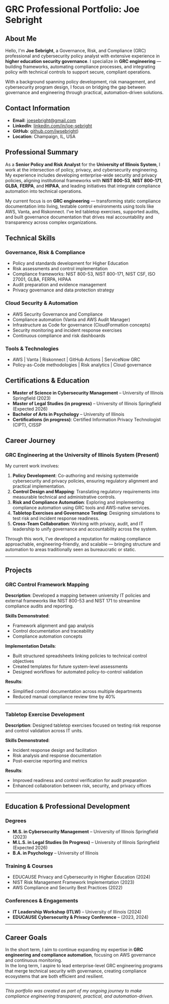 # GRC Professional Portfolio: Joe Sebright

## About Me

Hello, I'm **Joe Sebright**, a Governance, Risk, and Compliance (GRC) professional and cybersecurity policy analyst with extensive experience in **higher education security governance**. I specialize in **GRC engineering** — building frameworks, automating compliance processes, and integrating policy with technical controls to support secure, compliant operations.

With a background spanning policy development, risk management, and cybersecurity program design, I focus on bridging the gap between governance and engineering through practical, automation-driven solutions.

## Contact Information

- **Email**: joesebright@gmail.com  
- **LinkedIn**: [linkedin.com/in/joe-sebright](https://linkedin.com/in/joe-sebright/)  
- **GitHub**: [github.com/jwsebright](https://github.com/jwsebright/grc_portfolio))  
- **Location**: Champaign, IL, USA  

## Professional Summary

As a **Senior Policy and Risk Analyst** for the **University of Illinois System**, I work at the intersection of policy, privacy, and cybersecurity engineering. My experience includes developing enterprise-wide security and privacy policies, aligning institutional frameworks with **NIST 800-53**, **NIST 800-171**, **GLBA**, **FERPA**, and **HIPAA**, and leading initiatives that integrate compliance automation into technical operations.

My current focus is on **GRC engineering** — transforming static compliance documentation into living, testable control environments using tools like AWS, Vanta, and Riskonnect. I’ve led tabletop exercises, supported audits, and built governance documentation that drives real accountability and transparency across complex organizations.

## Technical Skills

### Governance, Risk & Compliance
- Policy and standards development for Higher Education
- Risk assessments and control implementation
- Compliance frameworks: NIST 800-53, NIST 800-171, NIST CSF, ISO 27001, GLBA, FERPA, HIPAA
- Audit preparation and evidence management
- Privacy governance and data protection strategy

### Cloud Security & Automation
- AWS Security Governance and Compliance  
- Compliance automation (Vanta and AWS Audit Manager)  
- Infrastructure as Code for governance (CloudFormation concepts)  
- Security monitoring and incident response exercises  
- Continuous compliance and risk dashboards  

### Tools & Technologies
- AWS | Vanta | Riskonnect | GitHub Actions | ServiceNow GRC  
- Policy-as-Code methodologies | Risk analytics | Cloud governance  

## Certifications & Education

- **Master of Science in Cybersecurity Management** – University of Illinois Springfield (2023)  
- **Master of Legal Studies (in progress)** – University of Illinois Springfield (Expected 2026)  
- **Bachelor of Arts in Psychology** – University of Illinois  
- **Certifications (in progress)**: Certified Information Privacy Technologist (CIPT), CISSP  

## Career Journey

### GRC Engineering at the University of Illinois System (Present)

My current work involves:

1. **Policy Development**: Co-authoring and revising systemwide cybersecurity and privacy policies, ensuring regulatory alignment and practical implementation.  
2. **Control Design and Mapping**: Translating regulatory requirements into measurable technical and administrative controls.  
3. **Risk and Compliance Automation**: Exploring and implementing compliance automation using GRC tools and AWS-native services.  
4. **Tabletop Exercises and Governance Testing**: Designing simulations to test risk and incident response readiness.  
5. **Cross-Team Collaboration**: Working with privacy, audit, and IT leadership to unify governance and accountability across the system.  

Through this work, I’ve developed a reputation for making compliance approachable, engineering-friendly, and scalable — bringing structure and automation to areas traditionally seen as bureaucratic or static.

---

## Projects

### GRC Control Framework Mapping

**Description**: Developed a mapping between university IT policies and external frameworks like NIST 800-53 and NIST 171 to streamline compliance audits and reporting.

**Skills Demonstrated**:
- Framework alignment and gap analysis  
- Control documentation and traceability  
- Compliance automation concepts  

**Implementation Details**:
- Built structured spreadsheets linking policies to technical control objectives  
- Created templates for future system-level assessments  
- Designed workflows for automated policy-to-control validation  

**Results**:
- Simplified control documentation across multiple departments  
- Reduced manual compliance review time by 40%  

---

### Tabletop Exercise Development

**Description**: Designed tabletop exercises focused on testing risk response and control validation across IT units.

**Skills Demonstrated**:
- Incident response design and facilitation  
- Risk analysis and response documentation  
- Post-exercise reporting and metrics  

**Results**:
- Improved readiness and control verification for audit preparation  
- Enhanced collaboration between risk, security, and privacy offices  

---

## Education & Professional Development

### Degrees
- **M.S. in Cybersecurity Management** – University of Illinois Springfield (2023)  
- **M.L.S. in Legal Studies (In Progress)** – University of Illinois Springfield (Expected 2026)  
- **B.A. in Psychology** – University of Illinois  

### Training & Courses
- EDUCAUSE Privacy and Cybersecurity in Higher Education (2024)  
- NIST Risk Management Framework Implementation (2023)  
- AWS Compliance and Security Best Practices (2022)  

### Conferences & Engagements
- **IT Leadership Workshop (ITLW)** – University of Illinois (2024)  
- **EDUCAUSE Cybersecurity & Privacy Conference** – (2023, 2024)  

---

## Career Goals

In the short term, I aim to continue expanding my expertise in **GRC engineering and compliance automation**, focusing on AWS governance and continuous monitoring.  
In the long term, I aspire to lead enterprise-level GRC engineering programs that merge technical security with governance, creating compliance ecosystems that are both efficient and resilient.

---

*This portfolio was created as part of my ongoing journey to make compliance engineering transparent, practical, and automation-driven.*
